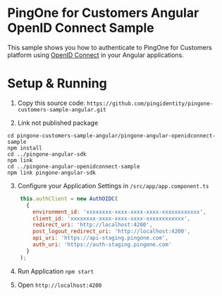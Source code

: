 # PingOne for Customers Angular OpenID Connect Sample

This sample shows you how to authenticate to PingOne for Customers platform using [OpenID Connect](http://openid.net/connect/) in your Angular applications.

# Setup & Running
1. Copy this source code: `https://github.com/pingidentity/pingone-customers-sample-angular.git`

2. Link not published package

```
cd pingone-customers-sample-angular/pingone-angular-openidconnect-sample
npm install
cd ../pingone-angular-sdk
npm link
cd ../pingone-angular-openidconnect-sample
npm link pingone-angular-sdk
```

3. Configure your Application Settings in `/src/app/app.component.ts`

```js
    this.authClient = new AuthOIDC(
      {
        environment_id: 'xxxxxxxx-xxxx-xxxx-xxxx-xxxxxxxxxxxx',
        client_id: 'xxxxxxxx-xxxx-xxxx-xxxx-xxxxxxxxxxxx',
        redirect_uri: 'http://localhost:4200',
        post_logout_redirect_uri: 'http://localhost:4200',
        api_uri: 'https://api-staging.pingone.com',
        auth_uri: 'https://auth-staging.pingone.com'
      }
    );
```

4. Run Application `npm start`

5. Open `http://localhost:4200`
